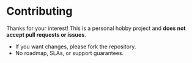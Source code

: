 # Contributing

Thanks for your interest! This is a personal hobby project and **does not accept pull requests or issues**.

- If you want changes, please fork the repository.
- No roadmap, SLAs, or support guarantees.
